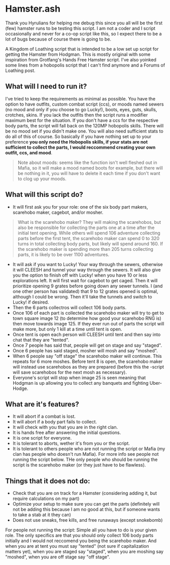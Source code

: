 # Hamster.ash

Thank you Hyrulians for helping me debug this since you all will be the first (few) hamster runs to be testing this script. I am not a coder and I script occasionally and never for a co-op script like this, so I expect there to be a lot of bugs because of course there is going to be.

A Kingdom of Loathing script that is intended to be a low set up script for getting the Hamster from Hodgman. This is mostly original with some inspiration from Grotfang's Hands Free Hamster script. I've also yoinked some lines from a hobopolis script that I can't find anymore and a Forums of Loathing post.

## What will I need to run it?
I've tried to keep the requirements as minimal as possible. You have the option to have outfits, custom combat script (ccs), or moods named sewers (no mood and only if you choose to go Lucky!), boots, eyes, guts, skulls, crotches, skins. If you lack the outfits then the script runs a modifier maximum best for the situation. If you don't have a ccs for the respective body parts, the script will fall back on the 120MP hobopolis skills. There will be no mood set if you didn't make one. You will also need sufficient stats to do all of this of course. So basically if you have nothing set up to your preference __you only need the Hobopolis skills, if your stats are not sufficient to collect the parts, I would reccommend creating your own outfit, ccs, and mood__.
  >Note about moods: seems like the function isn't well fleshed out in Mafia, so it will make a mood named boots for example, but there will be nothing in it, you will have to delete it each time if you don't want to clog up your moods.

## What will this script do?
- It will first ask you for your role: one of the six body part makers, scarehobo maker, cagebot, and/or mosher.  
> What is the scarehobo maker? They will making the scarehobos, but also be responsible for collecting the parts one at a time after the initial tent opening. While others will spend 106 adventure collecting parts before the first tent, the scarehobo maker can spend 0 to 320 turns in total collecting body parts, but likely will spend around 160. If the scarehobo maker is spending more than 205 turns collecting parts, it is likely to be over 1100 adventures.  

- It will ask if you want to Lucky! Your way through the sewers, otherwise it will CLEESH and tunnel your way through the sewers. It will also give you the option to finish off with Lucky! when you have 10 or less explorations left. It will first wait for cagebot to get caged. Then it will prioritize opening 9 grates before going down any sewer tunnels. I (and one other person has validated) that 9 to 12 grates opened is optimal, although I could be wrong. Then it'll take the tunnels and switch to Lucky! if desired.  
- Then the 6 parts collectros will collect 106 body parts.  
- Once 106 of each part is collected the scarehobo maker will try to get to town square image 12 (to determine how good your scarehobo RNG is) then move towards image 125. If they ever run out of parts the script will make more, but only 1 kill at a time until tent is open.  
- Once tent is open each person will CLEESH until tent and then say into chat that they are "tented".  
- Once 7 people has said that, people will get on stage and say "staged".   
- Once 6 people has said staged, mosher will mosh and say "moshed".  
- When 6 people say "off stage" the scarehobo maker will continue. This repeats for 6 more moshes. Before tent 8 is open, the scarehobo maker will instead use scarehobos as they are prepared (before this the -script will save scarehobos for the next mosh as necessary).  
- Everyone's script will stop when image 25 is seen meaning that Hodgman is up allowing you to collect any banquets and fighting Uber-Hodge.  

## What are it's features?
  - It will abort if a combat is lost.
  - It will abort if a body part fails to collect.
  - It will check with you that you are in the right clan.
  - It is hands free after answering the initial questions.
  - It is one script for everyone.
  - It is tolerant to aborts, wether it's from you or the script.
  - It is tolerant to others people who are not running the script or Mafia (my clan has people who doesn't run Mafia). For more info see people not running the script below. THe only people who should be running the script is the scarehobo maker (or they just have to be flawless).

## Things that it does not do:
  - Check that you are on track for a Hamster (considering adding it, but require calculations on my part)
  - Optimize your setup to make sure you can get the parts (definitely will not be adding this because I am no good at this, but if someone wants to take a stab at it they can)
  - Does not use sneaks, free kills, and free runaways (except snokebomb)

For people not running the script:
  Simple all you have to do is your given role. The only specifics are that you should only collect 106 body parts initially and I would not reccomend you being the scarehobo maker. And when you are at tent you must say "tented" (not sure if capitalization matters yet), when you are staged say "staged", when you are moshing say "moshed", when you are off stage say "off stage".
